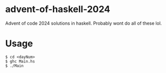 # advent-of-haskell-2024
Advent of code 2024 solutions in haskell. Probably wont do all of these lol.

# Usage
```console
$ cd <dayNum>
$ ghc Main.hs
$ ./Main
```
